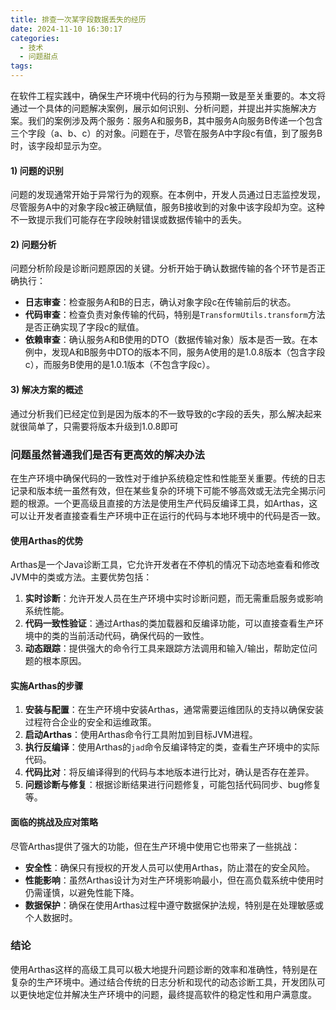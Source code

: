 ```yaml
---
title: 排查一次某字段数据丢失的经历
date: 2024-11-10 16:30:17
categories:
  - 技术
  - 问题甜点
tags:
---
```

在软件工程实践中，确保生产环境中代码的行为与预期一致是至关重要的。本文将通过一个具体的问题解决案例，展示如何识别、分析问题，并提出并实施解决方案。我们的案例涉及两个服务：服务A和服务B，其中服务A向服务B传递一个包含三个字段（a、b、c）的对象。问题在于，尽管在服务A中字段c有值，到了服务B时，该字段却显示为空。

#### 1) 问题的识别

问题的发现通常开始于异常行为的观察。在本例中，开发人员通过日志监控发现，尽管服务A中的对象字段c被正确赋值，服务B接收到的对象中该字段却为空。这种不一致提示我们可能存在字段映射错误或数据传输中的丢失。

#### 2) 问题分析

问题分析阶段是诊断问题原因的关键。分析开始于确认数据传输的各个环节是否正确执行：

- **日志审查**：检查服务A和B的日志，确认对象字段c在传输前后的状态。
- **代码审查**：检查负责对象传输的代码，特别是`TransformUtils.transform`方法是否正确实现了字段c的赋值。
- **依赖审查**：确认服务A和B使用的DTO（数据传输对象）版本是否一致。在本例中，发现A和B服务中DTO的版本不同，服务A使用的是1.0.8版本（包含字段c），而服务B使用的是1.0.1版本（不包含字段c）。

#### 3) 解决方案的概述

通过分析我们已经定位到是因为版本的不一致导致的c字段的丢失，那么解决起来就很简单了，只需要将版本升级到1.0.8即可

### 问题虽然普通我们是否有更高效的解决办法
在生产环境中确保代码的一致性对于维护系统稳定性和性能至关重要。传统的日志记录和版本统一虽然有效，但在某些复杂的环境下可能不够高效或无法完全揭示问题的根源。一个更高级且直接的方法是使用生产代码反编译工具，如Arthas，这可以让开发者直接查看生产环境中正在运行的代码与本地环境中的代码是否一致。


#### 使用Arthas的优势

Arthas是一个Java诊断工具，它允许开发者在不停机的情况下动态地查看和修改JVM中的类或方法。主要优势包括：

1. **实时诊断**：允许开发人员在生产环境中实时诊断问题，而无需重启服务或影响系统性能。
2. **代码一致性验证**：通过Arthas的类加载器和反编译功能，可以直接查看生产环境中的类的当前活动代码，确保代码的一致性。
3. **动态跟踪**：提供强大的命令行工具来跟踪方法调用和输入/输出，帮助定位问题的根本原因。

#### 实施Arthas的步骤

1. **安装与配置**：在生产环境中安装Arthas，通常需要运维团队的支持以确保安装过程符合企业的安全和运维政策。
2. **启动Arthas**：使用Arthas命令行工具附加到目标JVM进程。
3. **执行反编译**：使用Arthas的`jad`命令反编译特定的类，查看生产环境中的实际代码。
4. **代码比对**：将反编译得到的代码与本地版本进行比对，确认是否存在差异。
5. **问题诊断与修复**：根据诊断结果进行问题修复，可能包括代码同步、bug修复等。

#### 面临的挑战及应对策略

尽管Arthas提供了强大的功能，但在生产环境中使用它也带来了一些挑战：

- **安全性**：确保只有授权的开发人员可以使用Arthas，防止潜在的安全风险。
- **性能影响**：虽然Arthas设计为对生产环境影响最小，但在高负载系统中使用时仍需谨慎，以避免性能下降。
- **数据保护**：确保在使用Arthas过程中遵守数据保护法规，特别是在处理敏感或个人数据时。

### 结论

使用Arthas这样的高级工具可以极大地提升问题诊断的效率和准确性，特别是在复杂的生产环境中。通过结合传统的日志分析和现代的动态诊断工具，开发团队可以更快地定位并解决生产环境中的问题，最终提高软件的稳定性和用户满意度。
